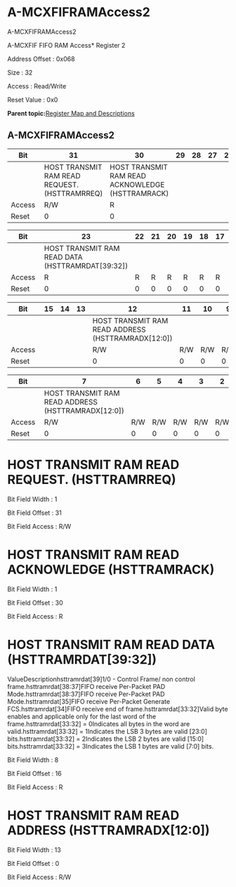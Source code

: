 # A-MCXFIFRAMAccess2

A-MCXFIFRAMAccess2

A-MCXFIF FIFO RAM Access\* Register 2

Address Offset : 0x068

Size : 32

Access : Read/Write

Reset Value : 0x0

**Parent topic:**[Register Map and Descriptions](GUID-521EA668-4C02-4A74-927B-B4C8D92B9489.md)

## A-MCXFIFRAMAccess2

|Bit |31|30|29|28|27|26|25|24|
|----|---|---|---|---|---|---|---|---|
| |HOST TRANSMIT RAM READ REQUEST. \(HSTTRAMRREQ\)|HOST TRANSMIT RAM READ ACKNOWLEDGE \(HSTTRAMRACK\)| | | | | | |
|Access |R/W|R| | | | | | |
|Reset |0|0| | | | | | |

|Bit |23|22|21|20|19|18|17|16|
|----|---|---|---|---|---|---|---|---|
| |HOST TRANSMIT RAM READ DATA \(HSTTRAMRDAT\[39:32\]\)|
|Access |R|R|R|R|R|R|R|R|
|Reset |0|0|0|0|0|0|0|0|

|Bit |15|14|13|12|11|10|9|8|
|----|---|---|---|---|---|---|---|---|
| | | | |HOST TRANSMIT RAM READ ADDRESS \(HSTTRAMRADX\[12:0\]\)|
|Access | | | |R/W|R/W|R/W|R/W|R/W|
|Reset | | | |0|0|0|0|0|

|Bit |7|6|5|4|3|2|1|0|
|----|---|---|---|---|---|---|---|---|
| |HOST TRANSMIT RAM READ ADDRESS \(HSTTRAMRADX\[12:0\]\)|
|Access |R/W|R/W|R/W|R/W|R/W|R/W|R/W|R/W|
|Reset |0|0|0|0|0|0|0|0|

# HOST TRANSMIT RAM READ REQUEST. \(HSTTRAMRREQ\)

Bit Field Width : 1

Bit Field Offset : 31

Bit Field Access : R/W

# HOST TRANSMIT RAM READ ACKNOWLEDGE \(HSTTRAMRACK\)

Bit Field Width : 1

Bit Field Offset : 30

Bit Field Access : R

# HOST TRANSMIT RAM READ DATA \(HSTTRAMRDAT\[39:32\]\)

ValueDescriptionhsttramrdat\[39\]1/0 - Control Frame/ non control frame.hsttramrdat\[38:37\]FIFO receive Per-Packet PAD Mode.hsttramrdat\[38:37\]FIFO receive Per-Packet PAD Mode.hsttramrdat\[35\]FIFO receive Per-Packet Generate FCS.hsttramrdat\[34\]FIFO receive end of frame.hsttramrdat\[33:32\]Valid byte enables and applicable only for the last word of the frame.hsttramrdat\[33:32\] = 0Indicates all bytes in the word are valid.hsttramrdat\[33:32\] = 1Indicates the LSB 3 bytes are valid \[23:0\] bits.hsttramrdat\[33:32\] = 2Indicates the LSB 2 bytes are valid \[15:0\] bits.hsttramrdat\[33:32\] = 3Indicates the LSB 1 bytes are valid \[7:0\] bits.

Bit Field Width : 8

Bit Field Offset : 16

Bit Field Access : R

# HOST TRANSMIT RAM READ ADDRESS \(HSTTRAMRADX\[12:0\]\)

Bit Field Width : 13

Bit Field Offset : 0

Bit Field Access : R/W

